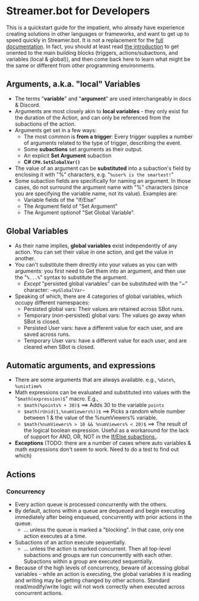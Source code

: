 # Streamer.bot for Developers

This is a quickstart guide for the impatient, who already have experience creating solutions in other languages or frameworks, and want to get up to speed quickly in Streamer.bot.  It is not a replacement for the [full documentation](https://docs.streamer.bot/ ).  In fact, you should at least read [the introduction](https://docs.streamer.bot/get-started/introduction ) to get oriented to the main building blocks (triggers, actions/subactions, and variables (local & global)), and then come back here to learn what might be the same or different from other programming environments.

## Arguments, a.k.a. "local" Variables
* The terms "**variable**" and "**argument**" are used interchangeably in docs & Discord.
* Arguments are most closely akin to **local variables** - they only exist for the duration of the Action, and can only be referenced from the subactions of the action.
* Arguments get set in a few ways:
  * The most common is **from a trigger**: Every trigger supplies a number of arguments related to the type of trigger, describing the event.
  * Some **subactions** set arguments as their output.
  * An explicit **Set Argument** subaction
  * **C# `CPH.SetGlobalVar()`**
* The value of an argument can be **substituted** into a subaction's field by enclosing it with "%" characters, e.g. "`%user% is the smartest!`"
* Some subaction fields are specifically for naming an argument.  In those cases, do not surround the argument name with "%" characters (since you are specifying the variable name, not its value).  Examples are:
  * Variable fields of the "If/Else"
  * The Argument field of "Set Argument"
  * The Argument optionof "Set Global Variable".

## Global Variables
* As their name implies, **global variables** exist independently of any action.  You can set their value in one action, and get the value in another.
* You can't substitute them directly into your values as you can with arguments: you first need to Get them into an argument, and then use the "`%...%`" syntax to substitute the argument.
  * *Except* "persisted global variables" can be substituted with the "~" character: `~myGlobalVar~`
* Speaking of which, there are 4 categories of global variables, which occupy different namespaces:
  * Persisted global vars: Their values are retained across SBot runs.
  * Temporary (non-persisted) global vars: The values go away when SBot is closed.
  * Persisted User vars: have a different value for each user, and are saved across runs.
  * Temporary User vars: have a different value for each user, and are cleared when SBot is closed.

## Automatic arguments, and expressions
* There are some arguments that are always available. e.g., `%date%`, `%unixtime%`
* Math expressions can be evaluated and substituted into values with the "`$math(expression)$`" macro.  E.g.,
  * `$math(%points% + 30)$` ==> Adds 30 to the variable `points`
  * `$math(rUnid(1,%numViewers%))$` ==> Picks a random whole number between 1 & the value of the %numViewers% variable.
  * `$math(%numViewers% > 10 && %numViewers% < 20)$` ==> The result of the logical boolean expression.  Useful as a workaround for the lack of support for AND, OR, NOT in the [If/Else subactions.](https://docs.streamer.bot/api/sub-actions/core/logic/if-else).
* **Exceptions**  (TODO: there are a number of cases where auto variables & math expressions don't seem to work.  Need to do a test to find out which)

## Actions

### Concurrency

* Every action queue is processed concurrently with the others.
* By default, actions within a queue are dequeued and begin executing immediately after being enqueued, concurrently with prior actions in the queue.
  * ... unless the queue is marked a "blocking".  In that case, only one action executes at a time.
* Subactions of an action execute sequentially.
  * ... unless the action is marked concurrent.  Then all top-level subactions and groups are run concurrently with each other.  Subactions within a group are executed sequentially.
* Because of the high levels of concurrency, beware of accessing global variables - while an action is executing, the global variables it is reading and writing may be getting changed by other actions.  Standard read/modify/write logic will not work correctly when executed across concurrent actions.


